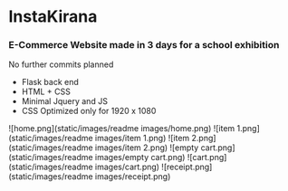 <h1>InstaKirana</h1>

<h3> E-Commerce Website made in 3 days for a school exhibition </h3>

No further commits planned
<ul>
<li>Flask back end</li>
<li>HTML + CSS</li>
<li>Minimal Jquery and JS</li>
<li>CSS Optimized only for 1920 x 1080</li>
</ul>

![home.png](static/images/readme images/home.png) 
![item 1.png](static/images/readme images/item 1.png)
![item 2.png](static/images/readme images/item 2.png)
![empty cart.png](static/images/readme images/empty cart.png)
![cart.png](static/images/readme images/cart.png)
![receipt.png](static/images/readme images/receipt.png)